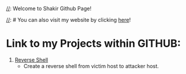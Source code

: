[//]: Welcome to Shakir Github Page!

[//]: # (This is a comment! Hopefully it doesn't appear in the page...)

[//]: # You can also visit my website by clicking [here](https://andiazfar.wixsite.com/website)!

[//]: ![Alt](KK.png)

# Link to my Projects within GITHUB: 
1. [Reverse Shell](https://github.com/shakirulmuez/reverse_shell)
	* Create a reverse shell from victim host to attacker host.
